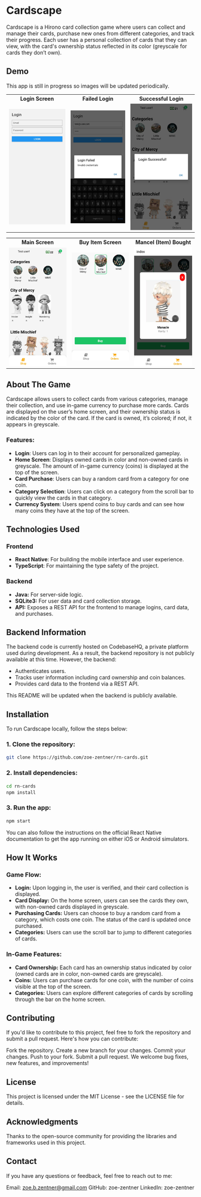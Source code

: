 # Cardscape

Cardscape is a Hirono card collection game where users can collect and manage their cards, purchase new ones from different categories, and track their progress. Each user has a personal collection of cards that they can view, with the card's ownership status reflected in its color (greyscale for cards they don’t own).

## Demo

This app is still in progress so images will be updated periodically.

<table>
  <tr>
    <td align="center"><b>Login Screen</b></td>
    <td align="center"><b>Failed Login</b></td>
    <td align="center"><b>Successful Login</b></td>
  </tr>
  <tr>
    <td><img src="images/readme-assets/login-screen.jpeg" alt="Login Screen" width="250"/></td>
    <td><img src="images/readme-assets/login-failed.jpeg" alt="Failed Login" width="250"/></td>
    <td><img src="images/readme-assets/login-successful.jpeg" alt="Successful Login" width="250"/></td>
  </tr>
</table>

<table>
  <tr>
    <td align="center"><b>Main Screen</b></td>
    <td align="center"><b>Buy Item Screen</b></td>
    <td align="center"><b>Mancel (Item) Bought</b></td>
  </tr>
  <tr>
    <td><img src="images/readme-assets/main-screen.jpeg" alt="Main Screen" width="250"/></td>
    <td><img src="images/readme-assets/buy-item-screen.jpeg" alt="Buy Item Screen" width="250"/></td>
    <td><img src="images/readme-assets/manacle-bought.jpeg" alt="Mancel Bought" width="250"/></td>
  </tr>
</table>

## About The Game

Cardscape allows users to collect cards from various categories, manage their collection, and use in-game currency to purchase more cards. Cards are displayed on the user’s home screen, and their ownership status is indicated by the color of the card. If the card is owned, it’s colored; if not, it appears in greyscale.

### Features:
- **Login**: Users can log in to their account for personalized gameplay.
- **Home Screen**: Displays owned cards in color and non-owned cards in greyscale. The amount of in-game currency (coins) is displayed at the top of the screen.
- **Card Purchase**: Users can buy a random card from a category for one coin.
- **Category Selection**: Users can click on a category from the scroll bar to quickly view the cards in that category.
- **Currency System**: Users spend coins to buy cards and can see how many coins they have at the top of the screen.

## Technologies Used

### Frontend
- **React Native**: For building the mobile interface and user experience.
- **TypeScript**: For maintaining the type safety of the project.

### Backend
- **Java:** For server-side logic.
- **SQLite3:** For user data and card collection storage.
- **API:** Exposes a REST API for the frontend to manage logins, card data, and purchases.

## Backend Information
The backend code is currently hosted on CodebaseHQ, a private platform used during development. As a result, the backend repository is not publicly available at this time. However, the backend:

- Authenticates users.
- Tracks user information including card ownership and coin balances.
- Provides card data to the frontend via a REST API.

This README will be updated when the backend is publicly available.

## Installation

To run Cardscape locally, follow the steps below:

### 1. Clone the repository:
```bash
git clone https://github.com/zoe-zentner/rn-cards.git
```
### 2. Install dependencies:
```bash
cd rn-cards
npm install
```

### 3. Run the app:
```bash
npm start
```

You can also follow the instructions on the official React Native documentation to get the app running on either iOS or Android simulators.

## How It Works
### Game Flow:
- **Login:** Upon logging in, the user is verified, and their card collection is displayed.
- **Card Display:** On the home screen, users can see the cards they own, with non-owned cards displayed in greyscale.
- **Purchasing Cards:** Users can choose to buy a random card from a category, which costs one coin. The status of the card is updated once purchased.
- **Categories:** Users can use the scroll bar to jump to different categories of cards.
### In-Game Features:
- **Card Ownership:** Each card has an ownership status indicated by color (owned cards are in color, non-owned cards are greyscale).
- **Coins:** Users can purchase cards for one coin, with the number of coins visible at the top of the screen.
- **Categories:** Users can explore different categories of cards by scrolling through the bar on the home screen.

## Contributing
If you'd like to contribute to this project, feel free to fork the repository and submit a pull request. Here's how you can contribute:

Fork the repository.
Create a new branch for your changes.
Commit your changes.
Push to your fork.
Submit a pull request.
We welcome bug fixes, new features, and improvements!

## License
This project is licensed under the MIT License - see the LICENSE file for details.

## Acknowledgments
Thanks to the open-source community for providing the libraries and frameworks used in this project.

## Contact
If you have any questions or feedback, feel free to reach out to me:

Email: zoe.b.zentner@gmail.com
GitHub: zoe-zentner
LinkedIn: zoe-zentner
